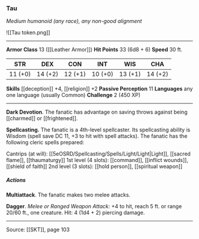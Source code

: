 ### Tau
_Medium humanoid (any race), any non-good alignment_

![[Tau token.png]]


---

**Armor Class** 13 ([[Leather Armor]])
**Hit Points** 33 (6d8 + 6)
**Speed** 30 ft.

| STR     | DEX     | CON     | INT     | WIS     | CHA     |
|---------|---------|---------|---------|---------|---------|
| 11 (+0) | 14 (+2) | 12 (+1) | 10 (+0) | 13 (+1) | 14 (+2) |

**Skills** [[deception]] +4, [[religion]] +2
**Passive Perception** 11
**Languages** any one language (usually Common)
**Challenge** 2 (450 XP)

---

**Dark Devotion**. The fanatic has advantage on saving throws against being [[charmed]] or [[frightened]].

**Spellcasting.** The fanatic is a 4th-level spellcaster. Its spellcasting ability is Wisdom (spell save DC 11, +3 to hit with spell attacks). The fanatic has the following cleric spells prepared:

Cantrips (at will): [[5eOSRD/Spellcasting/Spells/Light/Light|Light]], [[sacred flame]], [[thaumaturgy]]
1st level (4 slots): [[command]], [[inflict wounds]], [[shield of faith]]
2nd level (3 slots): [[hold person]], [[spiritual weapon]]

##### Actions
**Multiattack**. The fanatic makes two melee attacks.

**Dagger**. _Melee or Ranged Weapon Attack:_ +4 to hit, reach 5 ft. or range 20/60 ft., one creature. Hit: 4 (1d4 + 2) piercing damage.


---

Source: [[SKT]], page 103